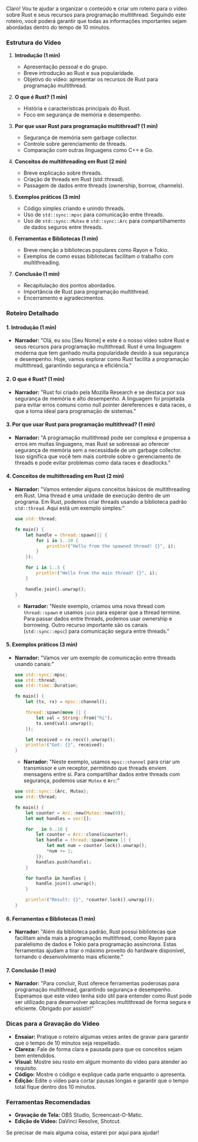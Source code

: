 Claro! Vou te ajudar a organizar o conteúdo e criar um roteiro para o vídeo sobre Rust e seus recursos para programação multithread. Seguindo este roteiro, você poderá garantir que todas as informações importantes sejam abordadas dentro do tempo de 10 minutos.

### Estrutura do Vídeo

1. **Introdução (1 min)**
   - Apresentação pessoal e do grupo.
   - Breve introdução ao Rust e sua popularidade.
   - Objetivo do vídeo: apresentar os recursos de Rust para programação multithread.

2. **O que é Rust? (1 min)**
   - História e características principais do Rust.
   - Foco em segurança de memória e desempenho.

3. **Por que usar Rust para programação multithread? (1 min)**
   - Segurança de memória sem garbage collector.
   - Controle sobre gerenciamento de threads.
   - Comparação com outras linguagens como C++ e Go.

4. **Conceitos de multithreading em Rust (2 min)**
   - Breve explicação sobre threads.
   - Criação de threads em Rust (std::thread).
   - Passagem de dados entre threads (ownership, borrow, channels).

5. **Exemplos práticos (3 min)**
   - Código simples criando e unindo threads.
   - Uso de `std::sync::mpsc` para comunicação entre threads.
   - Uso de `std::sync::Mutex` e `std::sync::Arc` para compartilhamento de dados seguros entre threads.

6. **Ferramentas e Bibliotecas (1 min)**
   - Breve menção a bibliotecas populares como Rayon e Tokio.
   - Exemplos de como essas bibliotecas facilitam o trabalho com multithreading.

7. **Conclusão (1 min)**
   - Recapitulação dos pontos abordados.
   - Importância de Rust para programação multithread.
   - Encerramento e agradecimentos.

### Roteiro Detalhado

#### 1. Introdução (1 min)
- **Narrador:** "Olá, eu sou [Seu Nome] e este é o nosso vídeo sobre Rust e seus recursos para programação multithread. Rust é uma linguagem moderna que tem ganhado muita popularidade devido à sua segurança e desempenho. Hoje, vamos explorar como Rust facilita a programação multithread, garantindo segurança e eficiência."

#### 2. O que é Rust? (1 min)
- **Narrador:** "Rust foi criado pela Mozilla Research e se destaca por sua segurança de memória e alto desempenho. A linguagem foi projetada para evitar erros comuns como null pointer dereferences e data races, o que a torna ideal para programação de sistemas."

#### 3. Por que usar Rust para programação multithread? (1 min)
- **Narrador:** "A programação multithread pode ser complexa e propensa a erros em muitas linguagens, mas Rust se sobressai ao oferecer segurança de memória sem a necessidade de um garbage collector. Isso significa que você tem mais controle sobre o gerenciamento de threads e pode evitar problemas como data races e deadlocks."

#### 4. Conceitos de multithreading em Rust (2 min)
- **Narrador:** "Vamos entender alguns conceitos básicos de multithreading em Rust. Uma thread é uma unidade de execução dentro de um programa. Em Rust, podemos criar threads usando a biblioteca padrão `std::thread`. Aqui está um exemplo simples:"

  ```rust
  use std::thread;

  fn main() {
      let handle = thread::spawn(|| {
          for i in 1..10 {
              println!("Hello from the spawned thread! {}", i);
          }
      });

      for i in 1..5 {
          println!("Hello from the main thread! {}", i);
      }

      handle.join().unwrap();
  }
  ```

  - **Narrador:** "Neste exemplo, criamos uma nova thread com `thread::spawn` e usamos `join` para esperar que a thread termine. Para passar dados entre threads, podemos usar ownership e borrowing. Outro recurso importante são os canais (`std::sync::mpsc`) para comunicação segura entre threads."

#### 5. Exemplos práticos (3 min)
- **Narrador:** "Vamos ver um exemplo de comunicação entre threads usando canais:"

  ```rust
  use std::sync::mpsc;
  use std::thread;
  use std::time::Duration;

  fn main() {
      let (tx, rx) = mpsc::channel();

      thread::spawn(move || {
          let val = String::from("hi");
          tx.send(val).unwrap();
      });

      let received = rx.recv().unwrap();
      println!("Got: {}", received);
  }
  ```

  - **Narrador:** "Neste exemplo, usamos `mpsc::channel` para criar um transmissor e um receptor, permitindo que threads enviem mensagens entre si. Para compartilhar dados entre threads com segurança, podemos usar `Mutex` e `Arc`:"

  ```rust
  use std::sync::{Arc, Mutex};
  use std::thread;

  fn main() {
      let counter = Arc::new(Mutex::new(0));
      let mut handles = vec![];

      for _ in 0..10 {
          let counter = Arc::clone(&counter);
          let handle = thread::spawn(move || {
              let mut num = counter.lock().unwrap();
              *num += 1;
          });
          handles.push(handle);
      }

      for handle in handles {
          handle.join().unwrap();
      }

      println!("Result: {}", *counter.lock().unwrap());
  }
  ```

#### 6. Ferramentas e Bibliotecas (1 min)
- **Narrador:** "Além da biblioteca padrão, Rust possui bibliotecas que facilitam ainda mais a programação multithread, como Rayon para paralelismo de dados e Tokio para programação assíncrona. Estas ferramentas ajudam a tirar o máximo proveito do hardware disponível, tornando o desenvolvimento mais eficiente."

#### 7. Conclusão (1 min)
- **Narrador:** "Para concluir, Rust oferece ferramentas poderosas para programação multithread, garantindo segurança e desempenho. Esperamos que este vídeo tenha sido útil para entender como Rust pode ser utilizado para desenvolver aplicações multithread de forma segura e eficiente. Obrigado por assistir!"

### Dicas para a Gravação do Vídeo
- **Ensaiar:** Pratique o roteiro algumas vezes antes de gravar para garantir que o tempo de 10 minutos seja respeitado.
- **Clareza:** Fale de forma clara e pausada para que os conceitos sejam bem entendidos.
- **Visual:** Mostre seu rosto em algum momento do vídeo para atender ao requisito.
- **Código:** Mostre o código e explique cada parte enquanto o apresenta.
- **Edição:** Edite o vídeo para cortar pausas longas e garantir que o tempo total fique dentro dos 10 minutos.

### Ferramentas Recomendadas
- **Gravação de Tela:** OBS Studio, Screencast-O-Matic.
- **Edição de Vídeo:** DaVinci Resolve, Shotcut.

Se precisar de mais alguma coisa, estarei por aqui para ajudar!
